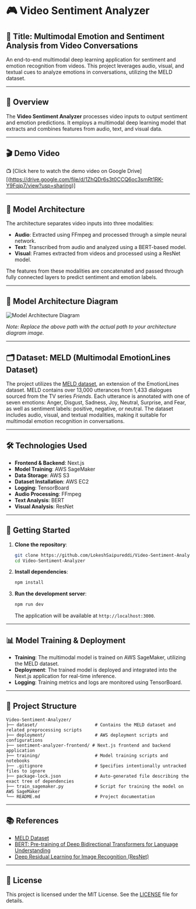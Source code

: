 # 🎮 Video Sentiment Analyzer

## 🎥 Title: Multimodal Emotion and Sentiment Analysis from Video Conversations

An end-to-end multimodal deep learning application for sentiment and emotion recognition from videos. This project leverages audio, visual, and textual cues to analyze emotions in conversations, utilizing the MELD dataset.

---

## 📌 Overview

The **Video Sentiment Analyzer** processes video inputs to output sentiment and emotion predictions. It employs a multimodal deep learning model that extracts and combines features from audio, text, and visual data.

---

## 🎬 Demo Video

📺 [Click here to watch the demo video on Google Drive][(https://drive.google.com/file/d/1ZhQDr6s3t0CCQ6oc3smRt1RK-Y9Fqjp7/view?usp=sharing)]

---

## 🧠 Model Architecture

The architecture separates video inputs into three modalities:

* **Audio**: Extracted using FFmpeg and processed through a simple neural network.
* **Text**: Transcribed from audio and analyzed using a BERT-based model.
* **Visual**: Frames extracted from videos and processed using a ResNet model.

The features from these modalities are concatenated and passed through fully connected layers to predict sentiment and emotion labels.

---

## 🝻 Model Architecture Diagram

![Model Architecture Diagram](./public/model-architecture.png)

*Note: Replace the above path with the actual path to your architecture diagram image.*

---

## 🗂 Dataset: MELD (Multimodal EmotionLines Dataset)

The project utilizes the [MELD dataset](https://affective-meld.github.io/), an extension of the EmotionLines dataset. MELD contains over 13,000 utterances from 1,433 dialogues sourced from the TV series *Friends*. Each utterance is annotated with one of seven emotions: Anger, Disgust, Sadness, Joy, Neutral, Surprise, and Fear, as well as sentiment labels: positive, negative, or neutral. The dataset includes audio, visual, and textual modalities, making it suitable for multimodal emotion recognition in conversations.

---

## 🛠️ Technologies Used

* **Frontend & Backend**: Next.js
* **Model Training**: AWS SageMaker
* **Data Storage**: AWS S3
* **Dataset Installation**: AWS EC2
* **Logging**: TensorBoard
* **Audio Processing**: FFmpeg
* **Text Analysis**: BERT
* **Visual Analysis**: ResNet

---

## 🚀 Getting Started

1. **Clone the repository**:

   ```bash
   git clone https://github.com/LokeshSaipureddi/Video-Sentiment-Analyzer.git
   cd Video-Sentiment-Analyzer
   ```

2. **Install dependencies**:

   ```bash
   npm install
   ```

3. **Run the development server**:

   ```bash
   npm run dev
   ```

   The application will be available at `http://localhost:3000`.

---

## 📊 Model Training & Deployment

* **Training**: The multimodal model is trained on AWS SageMaker, utilizing the MELD dataset.
* **Deployment**: The trained model is deployed and integrated into the Next.js application for real-time inference.
* **Logging**: Training metrics and logs are monitored using TensorBoard.

---

## 📁 Project Structure

```
Video-Sentiment-Analyzer/
├── dataset/                      # Contains the MELD dataset and related preprocessing scripts
├── deployment/                   # AWS deployment scripts and configurations
├── sentiment-analyzer-frontend/ # Next.js frontend and backend application
├── training/                     # Model training scripts and notebooks
├── .gitignore                    # Specifies intentionally untracked files to ignore
├── package-lock.json             # Auto-generated file describing the exact tree of dependencies
├── train_sagemaker.py            # Script for training the model on AWS SageMaker
└── README.md                     # Project documentation
```

---

## 📚 References

* [MELD Dataset](https://affective-meld.github.io/)
* [BERT: Pre-training of Deep Bidirectional Transformers for Language Understanding](https://arxiv.org/abs/1810.04805)
* [Deep Residual Learning for Image Recognition (ResNet)](https://arxiv.org/abs/1512.03385)

---

## 📄 License

This project is licensed under the MIT License. See the [LICENSE](./LICENSE) file for details.
